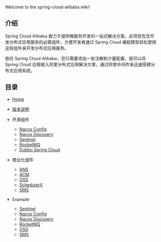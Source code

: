 Welcome to the spring-cloud-alibaba wiki!

## 介绍

Spring Cloud Alibaba 致力于提供微服务开发的一站式解决方案。此项目包含开发分布式应用服务的必需组件，方便开发者通过 Spring Cloud 编程模型轻松使用这些组件来开发分布式应用服务。

依托 Spring Cloud Alibaba，您只需要添加一些注解和少量配置，就可以将 Spring Cloud 应用接入阿里分布式应用解决方案，通过阿里中间件来迅速搭建分布式应用系统。

## 目录
- [Home](https://github.com/spring-cloud-incubator/spring-cloud-alibaba/wiki)
- [版本说明](https://github.com/spring-cloud-incubator/spring-cloud-alibaba/wiki/%E7%89%88%E6%9C%AC%E8%AF%B4%E6%98%8E)
- 开源组件
   - [Nacos Config](https://github.com/spring-cloud-incubator/spring-cloud-alibaba/wiki/Nacos-config)
   - [Nacos Discovery](https://github.com/spring-cloud-incubator/spring-cloud-alibaba/wiki/Nacos-discovery)
   - [Sentinel](https://github.com/spring-cloud-incubator/spring-cloud-alibaba/wiki/Sentinel)
   - [RocketMQ](https://github.com/spring-cloud-incubator/spring-cloud-alibaba/wiki/RocketMQ)
   - [Dubbo Spring Cloud](https://github.com/spring-cloud-incubator/spring-cloud-alibaba/wiki/Dubbo-Spring-Cloud)

- 商业化组件
   - [ANS](https://github.com/spring-cloud-incubator/spring-cloud-alibaba/wiki/ANS)
   - [ACM](https://github.com/spring-cloud-incubator/spring-cloud-alibaba/wiki/ACM)
   - [OSS](https://github.com/spring-cloud-incubator/spring-cloud-alibaba/wiki/OSS)
   - [SchedulerX](https://github.com/spring-cloud-incubator/spring-cloud-alibaba/wiki/SchedulerX)
   - [SMS](https://github.com/spring-cloud-incubator/spring-cloud-alibaba/wiki/SMS)
- Example
   - [Sentinel](https://github.com/spring-cloud-incubator/spring-cloud-alibaba/blob/master/spring-cloud-alibaba-examples/sentinel-example/sentinel-core-example/readme-zh.md)
   - [Nacos Config](https://github.com/spring-cloud-incubator/spring-cloud-alibaba/blob/master/spring-cloud-alibaba-examples/nacos-example/nacos-config-example/readme-zh.md)
   - [Nacos Discovery](https://github.com/spring-cloud-incubator/spring-cloud-alibaba/blob/master/spring-cloud-alibaba-examples/nacos-example/nacos-discovery-example/readme-zh.md)
   - [RocketMQ](https://github.com/spring-cloud-incubator/spring-cloud-alibaba/blob/master/spring-cloud-alibaba-examples/rocketmq-example/readme-zh.md)
   - [OSS](https://github.com/spring-cloud-incubator/spring-cloud-alibaba/blob/master/spring-cloud-alibaba-examples/oss-example/readme-zh.md)
   - [SMS](https://github.com/spring-cloud-incubator/spring-cloud-alibaba/blob/master/spring-cloud-alibaba-examples/sms-example/readme-zh.md)